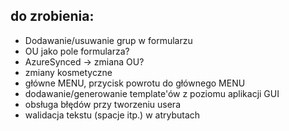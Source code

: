 ## do zrobienia:
- Dodawanie/usuwanie grup w formularzu
- OU jako pole formularza?
- AzureSynced -> zmiana OU?
- zmiany kosmetyczne
- główne MENU, przycisk powrotu do głównego MENU
- dodawanie/generowanie template'ów z poziomu aplikacji GUI
- obsługa błędów przy tworzeniu usera
- walidacja tekstu (spacje itp.) w atrybutach
